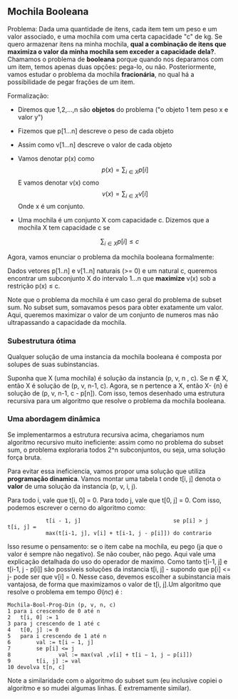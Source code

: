 ## Mochila Booleana

Problema: Dada uma quantidade de itens, cada item tem um peso e um valor associado, e uma mochila com uma certa capacidade "c" de kg. Se quero armazenar itens na minha mochila, **qual a combinação de itens que maximiza o valor da minha mochila sem exceder a capacidade dela?**. Chamamos o problema de **booleana** porque quando nos deparamos com um item, temos apenas duas opções: pega-lo, ou não. Posteriormente, vamos estudar o problema da mochila **fracionária**, no qual há a possibilidade de pegar frações de um item.

Formalização: 

* Diremos que 1,2,...,n são **objetos** do problema ("o objeto 1 tem peso x e valor y")

* Fizemos que p[1...n] descreve o peso de cada objeto

* Assim como v[1...n] descreve o valor de cada objeto

* Vamos denotar p(x) como
  $$
  p(x) = \sum_{i \in X} p[i]
  $$
  E vamos denotar v(x) como
  $$
  v(x) = \sum_{i \in X} v[i]
  $$
  Onde x é um conjunto.

* Uma mochila é um conjunto X com capacidade c. Dizemos que a mochila X tem capacidade c se 

$$
 \sum_{i \in X} p[i] \leq c
$$

Agora, vamos enunciar o problema da mochila booleana formalmente:

Dados vetores p[1..n] e v[1..n] naturais (>= 0) e um natural c, queremos encontrar um subconjunto X do intervalo 1...n que **maximize** v(x) sob a restrição p(x) $\leq$ c.

Note que o problema da mochila é um caso geral do problema de subset sum. No subset sum, somavamos pesos para obter exatamente um valor. Aqui, queremos maximizar o valor de um conjunto de numeros mas não ultrapassando a capacidade da mochila.

### Subestrutura ótima

Qualquer solução de uma instancia da mochila booleana é composta por solupes de suas subinstancias.

Suponha que X (uma mochila) é solução da instancia (p, v, n , c). Se n $\notin$ X, então X é solução de (p, v, n-1, c). Agora, se n pertence a X, então X- {n} é solução de (p, v, n-1, c - p[n]). Com isso, temos desenhado uma estrutura recursiva para um algoritmo que resolve o problema da mochila booleana.

### Uma abordagem dinâmica

Se implementarmos a estrutura recursiva acima, chegariamos num algoritmo recursivo muito ineficiente: assim como no problema do subset sum, o problema exploraria todos 2^n subconjuntos, ou seja, uma solução força bruta. 



Para evitar essa ineficiencia, vamos propor uma solução que utiliza **programação dinamica**. Vamos montar uma tabela t onde t[i, j] denota o **valor** de uma solução da instancia (p, v, i, j). 

Para todo i, vale que t[i, 0] = 0. Para todo j, vale que t[0, j] = 0. Com isso, podemos escrever o cerno do algoritmo como:

```
			t[i - 1, j] 							se p[i] > j
t[i, j] = 
			max(t[i-1, j], v[i] + t[i-1, j - p[i]]) do contrario
```

Isso resume o pensamento: se o item cabe na mochila, eu pego (ja que o valor é sempre não negativo). Se não couber, não pego. Aqui vale uma explicação detalhada do uso do operador de maximo. Como tanto t[i-1, j] e t[i-1, j - p[i]] são possiveis soluções da instancia t[i, j] - supondo que p[i] <= j- pode ser que v[i] = 0. Nesse caso, devemos escolher a subinstancia mais vantajosa, de forma que maximizamos o valor de t[i, j].Um algoritmo que resolve o problema em tempo $\Theta(nc)$ é :

```
Mochila-Bool-Prog-Din (p, v, n, c)
1 para i crescendo de 0 até n
2 	t[i, 0] := 1
3 para j crescendo de 1 até c
4 	t[0, j] := 0
5 	para i crescendo de 1 até n
6		 val := t[i − 1, j]
7 		 se p[i] <= j
8 				val := max(val ,v[i] + t[i − 1, j − p[i]])
9 	     t[i, j] := val
10 devolva t[n, c]
```

Note a similaridade com o algoritmo do subset sum (eu inclusive copiei o algoritmo e so mudei algumas linhas. É extremamente similar).
